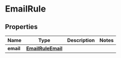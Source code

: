 # EmailRule

## Properties
Name | Type | Description | Notes
------------ | ------------- | ------------- | -------------
**email** | [**EmailRuleEmail**](EmailRuleEmail.md) |  | 
